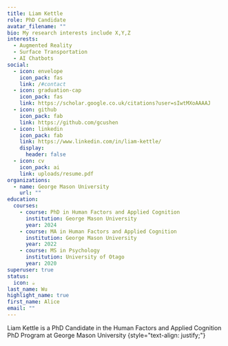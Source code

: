 ```yaml
---
title: Liam Kettle
role: PhD Candidate
avatar_filename: ""
bio: My research interests include X,Y,Z
interests:
  - Augmented Reality
  - Surface Transportation
  - AI Chatbots
social:
  - icon: envelope
    icon_pack: fas
    link: /#contact
  - icon: graduation-cap
    icon_pack: fas
    link: https://scholar.google.co.uk/citations?user=sIwtMXoAAAAJ
  - icon: github
    icon_pack: fab
    link: https://github.com/gcushen
  - icon: linkedin
    icon_pack: fab
    link: https://www.linkedin.com/in/liam-kettle/
    display:
      header: false
  - icon: cv
    icon_pack: ai
    link: uploads/resume.pdf
organizations:
  - name: George Mason University
    url: ""
education:
  courses:
    - course: PhD in Human Factors and Applied Cognition
      institution: George Mason University
      year: 2024
    - course: MA in Human Factors and Applied Cognition
      institution: George Mason University
      year: 2022
    - course: MS in Psychology
      institution: University of Otago
      year: 2020
superuser: true
status:
  icon: ☕️
last_name: Wu
highlight_name: true
first_name: Alice
email: ""
---
```

Liam Kettle is a PhD Candidate in the Human Factors and Applied Cognition PhD Program at George Mason University
{style="text-align: justify;"}